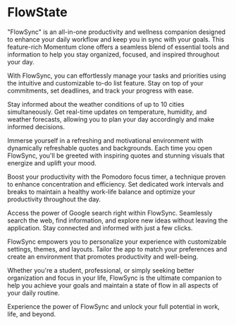 # FlowState
"FlowSync" is an all-in-one productivity and wellness companion designed to enhance your daily workflow and keep you in sync with your goals. This feature-rich Momentum clone offers a seamless blend of essential tools and information to help you stay organized, focused, and inspired throughout your day.

With FlowSync, you can effortlessly manage your tasks and priorities using the intuitive and customizable to-do list feature. Stay on top of your commitments, set deadlines, and track your progress with ease.

Stay informed about the weather conditions of up to 10 cities simultaneously. Get real-time updates on temperature, humidity, and weather forecasts, allowing you to plan your day accordingly and make informed decisions.

Immerse yourself in a refreshing and motivational environment with dynamically refreshable quotes and backgrounds. Each time you open FlowSync, you'll be greeted with inspiring quotes and stunning visuals that energize and uplift your mood.

Boost your productivity with the Pomodoro focus timer, a technique proven to enhance concentration and efficiency. Set dedicated work intervals and breaks to maintain a healthy work-life balance and optimize your productivity throughout the day.

Access the power of Google search right within FlowSync. Seamlessly search the web, find information, and explore new ideas without leaving the application. Stay connected and informed with just a few clicks.

FlowSync empowers you to personalize your experience with customizable settings, themes, and layouts. Tailor the app to match your preferences and create an environment that promotes productivity and well-being.

Whether you're a student, professional, or simply seeking better organization and focus in your life, FlowSync is the ultimate companion to help you achieve your goals and maintain a state of flow in all aspects of your daily routine.

Experience the power of FlowSync and unlock your full potential in work, life, and beyond.
